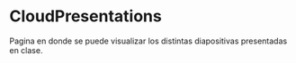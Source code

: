 # CloudPresentations
Pagina en donde se puede visualizar los distintas diapositivas presentadas en clase.

